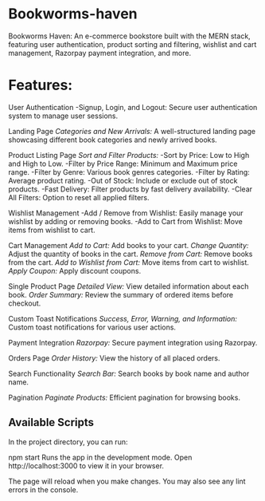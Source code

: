 # Bookworms-haven
Bookworms Haven: An e-commerce bookstore built with the MERN stack, featuring user authentication, product sorting and filtering, wishlist and cart management, Razorpay payment integration, and more. 

# Features:

User Authentication
-Signup, Login, and Logout: Secure user authentication system to manage user sessions.

Landing Page
*Categories and New Arrivals:* A well-structured landing page showcasing different book categories and newly arrived books.

Product Listing Page
*Sort and Filter Products:*
-Sort by Price: Low to High and High to Low.
-Filter by Price Range: Minimum and Maximum price range.
-Filter by Genre: Various book genres categories.
-Filter by Rating: Average product rating.
-Out of Stock: Include or exclude out of stock products.
-Fast Delivery: Filter products by fast delivery availability.
-Clear All Filters: Option to reset all applied filters.

Wishlist Management
-Add / Remove from Wishlist: Easily manage your wishlist by adding or removing books.
-Add to Cart from Wishlist: Move items from wishlist to cart.

Cart Management
*Add to Cart:* Add books to your cart.
*Change Quantity:* Adjust the quantity of books in the cart.
*Remove from Cart:* Remove books from the cart.
*Add to Wishlist from Cart:* Move items from cart to wishlist.
*Apply Coupon:* Apply discount coupons.

Single Product Page
*Detailed View:* View detailed information about each book.
*Order Summary:* Review the summary of ordered items before checkout.

Custom Toast Notifications
*Success, Error, Warning, and Information:* Custom toast notifications for various user actions.

Payment Integration
*Razorpay:* Secure payment integration using Razorpay.

Orders Page
*Order History:* View the history of all placed orders.

Search Functionality
*Search Bar:* Search books by book name and author name.

Pagination
*Paginate Products:* Efficient pagination for browsing books.

## Available Scripts
In the project directory, you can run:

npm start
Runs the app in the development mode.
Open http://localhost:3000 to view it in your browser.

The page will reload when you make changes.
You may also see any lint errors in the console.
